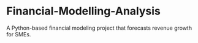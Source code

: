 # Financial-Modelling-Analysis
A Python-based financial modeling project that forecasts revenue growth for SMEs.
